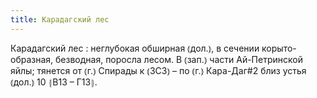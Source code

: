```yaml
---
title: Карадагский лес
---
```


Карадагский лес
: неглубокая обширная ⦅дол.⦆, в сечении корыто-образная, безводная, поросла лесом. В ⦅зап.⦆ части Ай-Петринской яйлы; тянется от ⦅г.⦆ Спирады к ⦅ЗСЗ⦆ – по ⦅г.⦆ Кара-Даг#2 близ устья ⦅дол.⦆ 10 ⦃В13 – Г13⦄.
